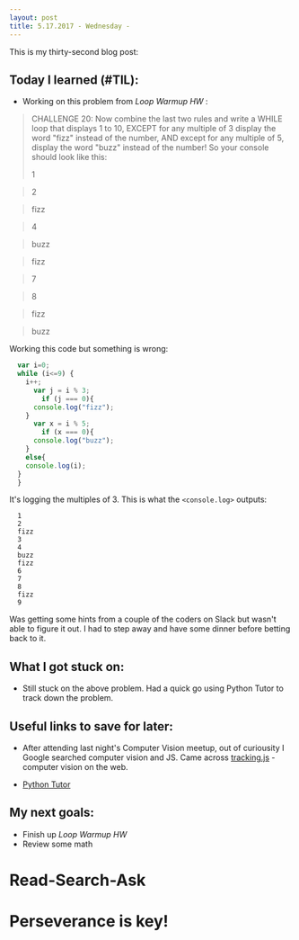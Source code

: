 ```yaml
---
layout: post
title: 5.17.2017 - Wednesday - 
---
```


This is my thirty-second blog post: 


## Today I learned (#TIL):   

- Working on this problem from _Loop Warmup HW_ :

>CHALLENGE 20:
>Now combine the last two rules and write a WHILE loop that displays 1 to 10,
>EXCEPT for any multiple of 3 display the word "fizz" instead of the number,
>AND except for any multiple of 5, display the word "buzz" instead of the number!
>So your console should look like this:
>
>1 

>2

>fizz

>4

>buzz

>fizz

>7 

>8

>fizz

>buzz

Working this code but something is wrong:

```javascript
  var i=0;
  while (i<=9) {
    i++;
      var j = i % 3; 
        if (j === 0){
      console.log("fizz");
    } 
      var x = i % 5; 
        if (x === 0){
      console.log("buzz");
    }
    else{
    console.log(i);
  }
  }
```

It's logging the multiples of 3.  This is what the `<console.log>` outputs:

``` 
  1
  2
  fizz
  3
  4
  buzz
  fizz
  6
  7
  8
  fizz
  9
```
Was getting some hints from a couple of the coders on Slack but wasn't able to figure it out.  I had to step away and have some dinner before betting back to it. 



## What I got stuck on:

- Still stuck on the above problem.  Had a quick go using Python Tutor to track down the problem.  


## Useful links to save for later:

- After attending last night's Computer Vision meetup, out of curiousity I Google searched computer vision and JS. Came across [tracking.js](https://trackingjs.com/) - computer vision on the web.  

- [Python Tutor](http://www.pythontutor.com/)

## My next goals:

- Finish up _Loop Warmup HW_
- Review some math

# Read-Search-Ask

# Perseverance is key!







